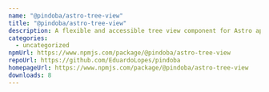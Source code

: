 ```yaml
---
name: "@pindoba/astro-tree-view"
title: "@pindoba/astro-tree-view"
description: A flexible and accessible tree view component for Astro applications.
categories:
  - uncategorized
npmUrl: https://www.npmjs.com/package/@pindoba/astro-tree-view
repoUrl: https://github.com/EduardoLopes/pindoba
homepageUrl: https://www.npmjs.com/package/@pindoba/astro-tree-view
downloads: 8
---
```

